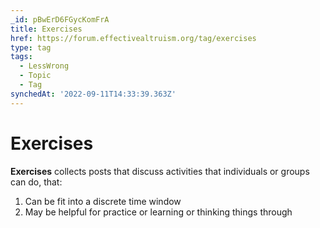 ```yaml
---
_id: pBwErD6FGycKomFrA
title: Exercises
href: https://forum.effectivealtruism.org/tag/exercises
type: tag
tags:
  - LessWrong
  - Topic
  - Tag
synchedAt: '2022-09-11T14:33:39.363Z'
---
```

# Exercises

**Exercises** collects posts that discuss activities that individuals or groups can do, that:

1.  Can be fit into a discrete time window
2.  May be helpful for practice or learning or thinking things through